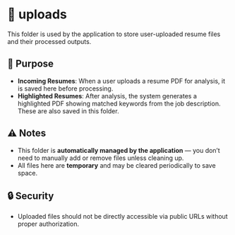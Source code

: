 # 📂 uploads

This folder is used by the application to store user-uploaded resume files and their processed outputs.

## 📌 Purpose
- **Incoming Resumes**: When a user uploads a resume PDF for analysis, it is saved here before processing.
- **Highlighted Resumes**: After analysis, the system generates a highlighted PDF showing matched keywords from the job description. These are also saved in this folder.


## ⚠️ Notes
- This folder is **automatically managed by the application** — you don’t need to manually add or remove files unless cleaning up.
- All files here are **temporary** and may be cleared periodically to save space.


## 🔒 Security
- Uploaded files should not be directly accessible via public URLs without proper authorization.




